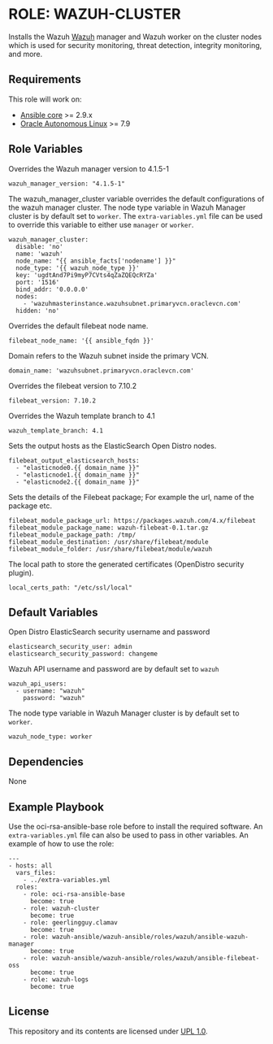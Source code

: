 ROLE: WAZUH-CLUSTER
=========

Installs the Wazuh [Wazuh](https://documentation.wazuh.com/current/index.html) manager and Wazuh
worker on the cluster nodes which is used for security monitoring, threat detection, 
integrity monitoring, and more.


Requirements
------------

This role will work on:

- [Ansible core](https://docs.ansible.com/ansible-core/devel/index.html) >= 2.9.x
- [Oracle Autonomous Linux](https://www.oracle.com/linux/autonomous-linux/) >= 7.9


Role Variables
--------------

Overrides the Wazuh manager version to 4.1.5-1
```
wazuh_manager_version: "4.1.5-1"
```

The wazuh_manager_cluster variable overrides the default configurations of the wazuh manager cluster.  The node type
variable in Wazuh Manager cluster is by default set to `worker`. The `extra-variables.yml` file can be used to override 
this variable to either use `manager` or `worker`.
``` 
wazuh_manager_cluster:
  disable: 'no'
  name: 'wazuh'
  node_name: "{{ ansible_facts['nodename'] }}"
  node_type: '{{ wazuh_node_type }}'
  key: 'ugdtAnd7Pi9myP7CVts4qZaZQEQcRYZa'
  port: '1516'
  bind_addr: '0.0.0.0'
  nodes:
    - 'wazuhmasterinstance.wazuhsubnet.primaryvcn.oraclevcn.com'
  hidden: 'no'
```

Overrides the default filebeat node name.
```
filebeat_node_name: '{{ ansible_fqdn }}'
```

Domain refers to the Wazuh subnet inside the primary VCN.
```
domain_name: 'wazuhsubnet.primaryvcn.oraclevcn.com'
```

Overrides the filebeat version to 7.10.2
```
filebeat_version: 7.10.2
```

Overrides the Wazuh template branch to 4.1
```
wazuh_template_branch: 4.1
```

Sets the output hosts as the ElasticSearch Open Distro nodes.
```
filebeat_output_elasticsearch_hosts:
  - "elasticnode0.{{ domain_name }}"
  - "elasticnode1.{{ domain_name }}"
  - "elasticnode2.{{ domain_name }}"
```

Sets the details of the Filebeat package; For example the url, name of the package etc.
```
filebeat_module_package_url: https://packages.wazuh.com/4.x/filebeat
filebeat_module_package_name: wazuh-filebeat-0.1.tar.gz
filebeat_module_package_path: /tmp/
filebeat_module_destination: /usr/share/filebeat/module
filebeat_module_folder: /usr/share/filebeat/module/wazuh
```

The local path to store the generated certificates (OpenDistro security plugin).
```
local_certs_path: "/etc/ssl/local"
```

Default Variables
------------

Open Distro ElasticSearch security username and password
```
elasticsearch_security_user: admin
elasticsearch_security_password: changeme
```

Wazuh API username and password are by default set to `wazuh`
```
wazuh_api_users:
  - username: "wazuh"
    password: "wazuh"
```

The node type variable in Wazuh Manager cluster is by default set to `worker`.
```
wazuh_node_type: worker
```

Dependencies
------------

None

Example Playbook
----------------

Use the oci-rsa-ansible-base role before to install the required software. An `extra-variables.yml` file can also be used 
to pass in other variables. An example of how to use the role:

    ---
    - hosts: all
      vars_files:
        - ../extra-variables.yml
      roles: 
        - role: oci-rsa-ansible-base
          become: true
        - role: wazuh-cluster
          become: true
        - role: geerlingguy.clamav
          become: true
        - role: wazuh-ansible/wazuh-ansible/roles/wazuh/ansible-wazuh-manager
          become: true
        - role: wazuh-ansible/wazuh-ansible/roles/wazuh/ansible-filebeat-oss
          become: true
        - role: wazuh-logs
          become: true

## License

This repository and its contents are licensed under [UPL 1.0](https://opensource.org/licenses/UPL).
